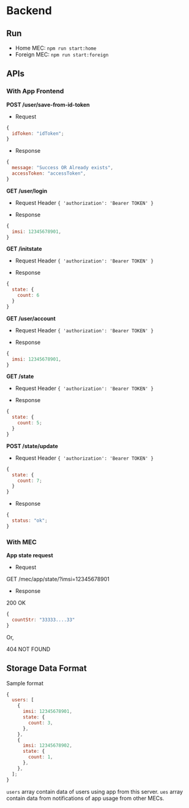 # Backend

## Run

- Home MEC: `npm run start:home`
- Foreign MEC: `npm run start:foreign`

## APIs

### With App Frontend

**POST /user/save-from-id-token**

- Request

```js
{
  idToken: "idToken";
}
```

- Response

```js
{
  message: "Success OR Already exists",
  accessToken: "accessToken",
}
```

**GET /user/login**

- Request
  Header `{ 'authorization': 'Bearer TOKEN' }`

- Response

```js
{
  imsi: 12345678901,
}
```

**GET /initstate**

- Request
  Header `{ 'authorization': 'Bearer TOKEN' }`

- Response

```js
{
  state: {
    count: 6
  }
}
```

**GET /user/account**

- Request
  Header `{ 'authorization': 'Bearer TOKEN' }`

- Response

```js
{
  imsi: 12345678901,
}
```

**GET /state**

- Request
  Header `{ 'authorization': 'Bearer TOKEN' }`

- Response

```js
{
  state: {
    count: 5;
  }
}
```

**POST /state/update**

- Request
  Header `{ 'authorization': 'Bearer TOKEN' }`

```js
{
  state: {
    count: 7;
  }
}
```

- Response

```js
{
  status: "ok";
}
```

### With MEC

**App state request**

- Request

GET /mec/app/state/?imsi=12345678901

- Response

200 OK

```js
{
  countStr: "33333....33"
}
```

Or,

404 NOT FOUND

## Storage Data Format

Sample format

```js
{
  users: [
    {
      imsi: 12345678901,
      state: {
        count: 3,
      },
    },
    {
      imsi: 12345678902,
      state: {
        count: 1,
      },
    },
  ];
}
```

`users` array contain data of users using app from this server. `ues` array contain data from notifications of app usage from other MECs.
